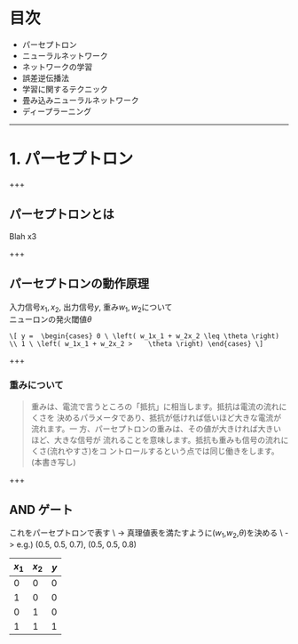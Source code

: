# 目次

- パーセプトロン
- ニューラルネットワーク
- ネットワークの学習
- 誤差逆伝播法
- 学習に関するテクニック
- 畳み込みニューラルネットワーク
- ディープラーニング

---

# 1. パーセプトロン

+++

## パーセプトロンとは

Blah x3

+++

## パーセプトロンの動作原理

入力信号$x_1, x_2$, 出力信号$y$, 重み$w_1, w_2$について\
ニューロンの発火閾値$\theta$

`\[
y = 
\begin{cases}
    0 \ \left( w_1x_1 + w_2x_2 \leq \theta \right) \\
    1 \ \left( w_1x_1 + w_2x_2 >    \theta \right)
\end{cases}
\]`

+++

### 重みについて

> 重みは、電流で言うところの「抵抗」に相当します。抵抗は電流の流れにくさを 決めるパラメータであり、抵抗が低ければ低いほど大きな電流が流れます。一 方、パーセプトロンの重みは、その値が大きければ大きいほど、大きな信号が 流れることを意味します。抵抗も重みも信号の流れにくさ(流れやすさ)をコ ントロールするという点では同じ働きをします。
(本書き写し)

+++

## AND ゲート

これをパーセプトロンで表す \\
-> 真理値表を満たすように($w_1$,$w_2$,$\theta$)を決める \\
-> e.g.) (0.5, 0.5, 0.7), (0.5, 0.5, 0.8)

|$x_1$|$x_2$|$y$|
|:----|:----|--:|
|  0  |  0  | 0 |
|  1  |  0  | 0 |
|  0  |  1  | 0 |
|  1  |  1  | 1 |




